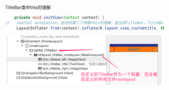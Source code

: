 TitleBar类中this的理解



```java
    private void initView(Context context) {
//   seachal annotation，此时的第二个参数this的理解，是当前TitleBar，TitleBar包含了view_customtitle。
     LayoutInflater.from(context).inflate(R.layout.view_customtitle, this, true);
```


![图片文件](media/Jietu20190419-104239.png)

